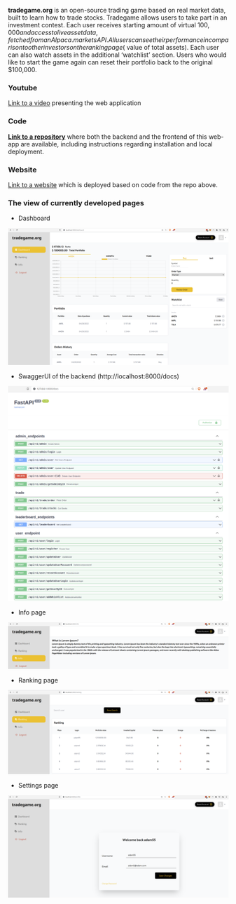**tradegame.org** is an open-source trading game based on real market data, built to learn how to trade stocks. 
Tradegame allows users to take part in an investment contest. Each user receives starting amount 
of virtual $100,000 and access to live asset data, fetched from an Alpaca.markets API. All users can see 
their performance in comparison to other investors on the ranking page ($ value of total assets). 
Each user can also watch assets in the additional ‘watchlist’ section. 
Users who would like to start the game again can reset their portfolio back to the original $100,000.

### Youtube
[Link to a video](https://www.youtube.com/watch?v=2Tx3v-we-v4) presenting the web application

### Code
**[Link to a repository](https://github.com/c4rt0/tradegame.org)** where both the backend and the frontend of this web-app are available,
including instructions regarding installation and local deployment.

### Website
[Link to a website](http://www.tradegame.org) which is deployed based on code from the repo above.

### The view of currently developed pages

* Dashboard

![Image](/images/Dashboard.png)

* SwaggerUI of the backend (http://localhost:8000/docs)

![Image](/images/FastAPISwaggerUI.png)

* Info page

![Image](/images/Info.png)

* Ranking page

![Image](/images/Ranking.png)

* Settings page

![Image](/images/Settings.png)
